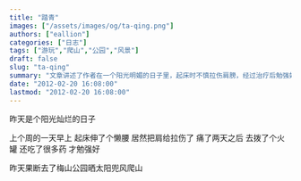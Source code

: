 ```yaml
---
title: "踏青"
images: ["/assets/images/og/ta-qing.png"]
authors: ["eallion"]
categories: ["日志"]
tags: ["游玩","爬山","公园","风景"]
draft: false
slug: "ta-qing"
summary: "文章讲述了作者在一个阳光明媚的日子里，起床时不慎拉伤肩膀，经过治疗后勉强好转。然后作者决定去梅山公园晒太阳、散步和爬山。"
date: "2012-02-20 16:08:00"
lastmod: "2012-02-20 16:08:00"
---
```


昨天是个阳光灿烂的日子

上个周的一天早上
起床伸了个懒腰
居然把肩给拉伤了
痛了两天之后
去拨了个火罐
还吃了很多药
才勉强好

昨天果断去了梅山公园晒太阳兜风爬山
